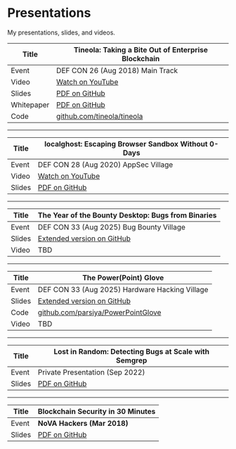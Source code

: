 # Presentations
My presentations, slides, and videos.

| Title      | Tineola: Taking a Bite Out of Enterprise Blockchain |
| ---------- | --------------------------------------------------- |
| Event      | DEF CON 26 (Aug 2018) Main Track                    |
| Video      | [Watch on YouTube][tineola-video]                   |
| Slides     | [PDF on GitHub][tineola-slides]                     |
| Whitepaper | [PDF on GitHub][tineola-whitepaper]                 |
| Code       | [github.com/tineola/tineola][tineola-code]          |

----------

| Title  | localghost: Escaping Browser Sandbox Without 0-Days |
| ------ | --------------------------------------------------- |
| Event  | DEF CON 28 (Aug 2020) AppSec Village                |
| Video  | [Watch on YouTube][localghost-video]                |
| Slides | [PDF on GitHub][localghost-slides]                  |

----------

| Title  | The Year of the Bounty Desktop: Bugs from Binaries |
| ------ | -------------------------------------------------- |
| Event  | DEF CON 33 (Aug 2025) Bug Bounty Village           |
| Slides | [Extended version on GitHub][bb-33-slides]         |
| Video  | TBD                                                |

----------

| Title  | The Power(Point) Glove                                |
| ------ | ----------------------------------------------------- |
| Event  | DEF CON 33 (Aug 2025) Hardware Hacking Village        |
| Slides | [Extended version on GitHub][powerglove-slides]       |
| Code   | [github.com/parsiya/PowerPointGlove][powerglove-code] |
| Video  | TBD                                                   |

----------

| Title  | Lost in Random: Detecting Bugs at Scale with Semgrep |
| ------ | ---------------------------------------------------- |
| Event  | Private Presentation (Sep 2022)                      |
| Slides | [PDF on GitHub][lost-slides]                         |

----------

| Title  | Blockchain Security in 30 Minutes |
| ------ | --------------------------------- |
| Event  | **NoVA Hackers (Mar 2018)**       |
| Slides | [PDF on GitHub][bl30-slides]      |

<!-- Reference Links -->

<!-- Tineola -->
[tineola-video]: https://www.youtube.com/watch?v=xKYIde5jh_8
[tineola-slides]: https://github.com/tineola/tineola/blob/master/docs/Tineola-Slides-Defcon26.pdf
[tineola-whitepaper]: https://github.com/tineola/tineola/raw/master/docs/TineolaWhitepaper.pdf
[tineola-code]: https://github.com/tineola/tineola

<!-- localghost -->
[localghost-video]: https://www.youtube.com/watch?v=Cgl51ZcACLg&t=90
[localghost-slides]: defcon-28-localghost/localghost-slides.pdf

<!-- blockchain security 30 minutes -->
[bl30-slides]: novahackers-blockchain-30-minutes/BlockchainSecurityin30Minutes-Parsia-NoVAHackers-March12-2018.pdf

<!-- lost in random -->
[lost-slides]: lost-in-random-semgrep/lost-in-random-semgrep.pdf

<!-- powerpoint glove -->
[powerglove-code]: https://github.com/parsiya/PowerPointGlove
[powerglove-slides]: defcon-33-powerpoint-glove/defcon-33-powerpoint-glove-all-slides.pdf

<!-- bugs-from-binaries -->
[bb-33-slides]: defcon-33-bugs-binaries/defcon-33-bugs-binaries-all-slides.pdf